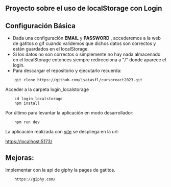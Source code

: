 ## Proyecto sobre el uso de localStorage con Login

## Configuración Básica

- Dada una configuración **EMAIL** y **PASSWORD** , accederemos a la web de gatitos o gif cuando validemos que dichos datos son correctos y están guardados en el localStorage.
- Si los datos no son correctos o simplemente no hay nada almacenado en el localStorage entonces siempre redirecciona a "/" donde aparece el login.
- Para descargar el repositorio y ejecutarlo recuerda:
```ssh
	git clone https://github.com/isaiasfl/cursoreact2023.git
```
Acceder a la carpeta login_localstorage
```ssh
	cd login_localstorage
	npm install
```
Por último para levantar la aplicación en modo desarrollador:
```ssh
	npm run dev
```
La aplicación realizada con [vite](https://vitejs.dev/) se despliega en la url:

[https://localhost:5173/](https://localhost:5173/)

## Mejoras:

Implementar con la api de giphy la pages de gatitos.
```
	https://giphy.com/
```


